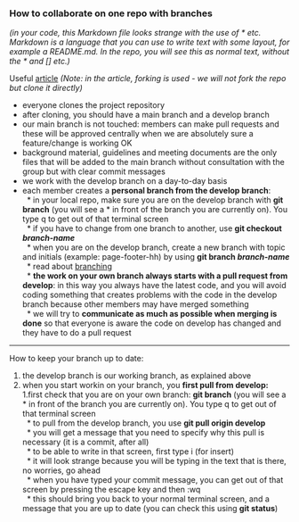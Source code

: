 ### How to collaborate on one repo with branches

*(in your code, this Markdown file looks strange with the use of * etc. Markdown is a language that you can use to write text with some layout, for example a README.md. In the repo, you will see this as normal text, without the * and [] etc.)*

Useful [article](https://faun.pub/collaborating-on-github-22fd5886fce) *(Note: in the article, forking is used - we will not fork the repo but clone it directly)*

* everyone clones the project repository
* after cloning, you should have a main branch and a develop branch
* our main branch is not touched: members can make pull requests and these will be approved centrally when we are absolutely sure a feature/change is working OK
* background material, guidelines and meeting documents are the only files that will be added to the main branch without consultation with the group but with clear commit messages
* we work with the develop branch on a day-to-day basis
* each member creates a **personal branch from the develop branch**:  
    * in your local repo, make sure you are on the develop branch with **git branch** (you will see a * in front of the branch you are currently on). You type q to get out of that terminal screen  
    * if you have to change from one branch to another, use **git checkout *branch-name***  
    * when you are on the develop branch, create a new branch with topic and initials (example: page-footer-hh) by using **git branch *branch-name***  
    * read about [branching](https://stackoverflow.blog/2021/04/05/a-look-under-the-hood-how-branches-work-in-git/?utm_source=Iterable&utm_medium=email&utm_campaign=the_overflow_newsletter)  
  * **the work on your own branch always starts with a pull request from develop**: in this way you always have the latest code, and you will avoid coding something that creates problems with the code in the develop branch because other members may have merged something  
  * we will try to **communicate as much as possible when merging is done** so that everyone is aware the code on develop has changed and they have to do a pull request  

---

How to keep your branch up to date:
1. the develop branch is our working branch, as explained above
2. when you start workin on your branch, you **first pull from develop:**
   1.first check that you are on your own branch: **git branch** (you will see a * in front of the branch you are currently on). You type q to get out of that terminal screen  
    * to pull from the develop branch, you use **git pull origin develop**  
    * you will get a message that you need to specify why this pull is necessary (it is a commit, after all)  
    * to be able to write in that screen, first type i (for insert)  
    * it will look strange because you will be typing in the text that is there, no worries, go ahead  
    * when you have typed your commit message, you can get out of that screen by pressing the escape key and then :wq  
    * this should bring you back to your normal terminal screen, and a message that you are up to date (you can check this using **git status**)  

